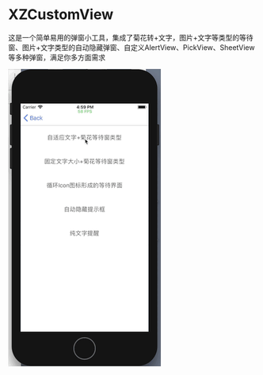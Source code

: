 # XZCustomView
这是一个简单易用的弹窗小工具，集成了菊花转+文字，图片+文字等类型的等待窗、图片+文字类型的自动隐藏弹窗、自定义AlertView、PickView、SheetView等多种弹窗，满足你多方面需求



![image](https://github.com/XZPersonalTest/Resources/blob/master/XZCustomView/waiting01.gif)

